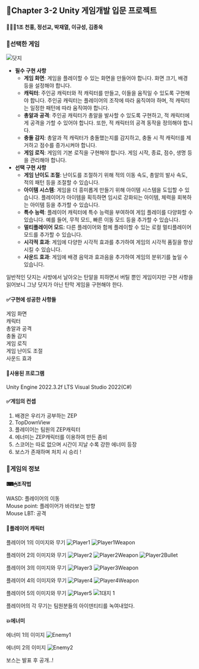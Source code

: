 ## 📖Chapter 3-2 Unity 게임개발 입문 프로젝트 
#### 👨‍👧‍👧1조 천홍, 정선교, 박재열, 이규성, 김종욱

### 📌선택한 게임

![닷지](https://github.com/hhhhhongg/TripleIdolLady/assets/149459020/0b283a36-df08-4731-9c39-31a1df475617)
- **필수 구현 사항**
    - **게임 화면**: 게임을 플레이할 수 있는 화면을 만들어야 합니다. 화면 크기, 배경 등을 설정해야 합니다.
    - **캐릭터**: 주인공 캐릭터와 적 캐릭터를 만들고, 이들을 움직일 수 있도록 구현해야 합니다. 주인공 캐릭터는 플레이어의 조작에 따라 움직여야 하며, 적 캐릭터는 일정한 패턴에 따라 움직여야 합니다.
    - **총알과 공격**: 주인공 캐릭터가 총알을 발사할 수 있도록 구현하고, 적 캐릭터에게 공격을 가할 수 있어야 합니다. 또한, 적 캐릭터의 공격 동작을 정의해야 합니다.
    - **충돌 감지**: 총알과 적 캐릭터가 충돌했는지를 감지하고, 충돌 시 적 캐릭터를 제거하고 점수를 증가시켜야 합니다.
    - **게임 로직**: 게임의 기본 로직을 구현해야 합니다. 게임 시작, 종료, 점수, 생명 등을 관리해야 합니다.
- **선택 구현 사항**
    - **게임 난이도 조절**: 난이도를 조절하기 위해 적의 이동 속도, 총알의 발사 속도, 적의 패턴 등을 조절할 수 있습니다.
    - **아이템 시스템**: 게임을 더 흥미롭게 만들기 위해 아이템 시스템을 도입할 수 있습니다. 플레이어가 아이템을 획득하면 임시로 강화되는 아이템, 체력을 회복하는 아이템 등을 추가할 수 있습니다.
    - **특수 능력**: 플레이어 캐릭터에 특수 능력을 부여하여 게임 플레이를 다양화할 수 있습니다. 예를 들어, 무적 모드, 빠른 이동 모드 등을 추가할 수 있습니다.
    - **멀티플레이어 모드**: 다른 플레이어와 함께 플레이할 수 있는 로컬 멀티플레이어 모드를 추가할 수 있습니다.
    - **시각적 효과**: 게임에 다양한 시각적 효과를 추가하여 게임의 시각적 품질을 향상시킬 수 있습니다.
    - **사운드 효과**: 게임에 배경 음악과 효과음을 추가하여 게임의 분위기를 높일 수 있습니다.

일반적인 닷지는 사방에서 날아오는 탄알을 피하면서 버틸 뿐인 게임이지만 구현 사항을 읽어보니 그냥 닷지가 아닌 탄막 게임을 구현해야 한다.

#### ✅구현에 성공한 사항들
게임 화면  
캐릭터  
총알과 공격  
충돌 감지  
게임 로직  
게임 난이도 조절  
사운드 효과

#### 💾사용된 프로그램
Unity Engine 2022.3.2f LTS
Visual Studio 2022(C#)

#### ✅게임의 컨셉
1. 배경은 우리가 공부하는 ZEP
2. TopDownView
3. 플레이어는 팀원의 ZEP캐릭터
4. 에너미는 ZEP캐릭터를 이용하여 만든 좀비
5. 스코어는 따로 없으며 시간이 지날 수록 강한 에너미 등장
6. 보스가 존재하며 처치 시 승리 !

### 📌게임의 정보
#### ⌨🖱조작법
WASD: 플레이어의 이동  
Mouse point: 플레이어가 바라보는 방향  
Mouse LBT: 공격

#### 🤺플레이어 캐릭터
플레이어 1의 이미지와 무기
![Player1](https://github.com/hhhhhongg/TripleIdolLady/assets/149459020/469529f0-3cac-433e-b8ac-3f6cade99c72)
![Player1Weapon](https://github.com/hhhhhongg/TripleIdolLady/assets/149459020/643449f2-07b1-4fac-b791-dcb4f6ad306e)

플레이어 2의 이미지와 무기
![Player2](https://github.com/hhhhhongg/TripleIdolLady/assets/149459020/beaf8263-1300-46bc-bd2b-c301b11dd22f)
![Player2Weapon](https://github.com/hhhhhongg/TripleIdolLady/assets/149459020/348e86ca-6805-44cf-b884-d3b6bca1ae1a)
![Player2Bullet](https://github.com/hhhhhongg/TripleIdolLady/assets/149459020/8dbc5316-568a-41eb-8f6f-8622a2b96244)

플레이어 3의 이미지와 무기
![Player3](https://github.com/hhhhhongg/TripleIdolLady/assets/149459020/d3811fc4-1100-4cf9-bb6c-a14dcce437c9)
![Player3Weapon](https://github.com/hhhhhongg/TripleIdolLady/assets/149459020/bf8c94d6-60c1-4d37-89ea-488ee620e3f6)

플레이어 4의 이미지와 무기
![Player4](https://github.com/hhhhhongg/TripleIdolLady/assets/149459020/656e9fb3-fc5e-4278-b8f2-9f661e9ddb3d)
![Player4Weapon](https://github.com/hhhhhongg/TripleIdolLady/assets/149459020/de2675b1-f3a3-4366-86e9-78fa72d553f1)

플레이어 5의 이미지와 무기
![Player5](https://github.com/hhhhhongg/TripleIdolLady/assets/149459020/0792844b-9d91-477b-abd6-15c60a94decf)
![1대지 1](https://github.com/hhhhhongg/TripleIdolLady/assets/149459020/5850d9bb-f6cc-4d9a-b9a7-fd6ff6aa9226)

플레이어의 각 무기는 팀원분들의 아이덴티티를 녹여내었다.

#### 💥에너미

에너미 1의 이미지
![Enemy1](https://github.com/hhhhhongg/TripleIdolLady/assets/149459020/b836e855-f055-4b77-ae9c-5b8ada8465ff)

에너미 2의 이미지
![Enemy2](https://github.com/hhhhhongg/TripleIdolLady/assets/149459020/5b5084b6-4d1b-4b06-8d57-fa8f5230f983)

보스는 발표 후 공개..!
